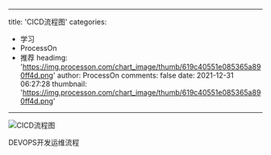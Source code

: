 
---
title: 'CICD流程图'
categories: 
 - 学习
 - ProcessOn
 - 推荐
headimg: 'https://img.processon.com/chart_image/thumb/619c40551e085365a890ff4d.png'
author: ProcessOn
comments: false
date: 2021-12-31 06:27:28
thumbnail: 'https://img.processon.com/chart_image/thumb/619c40551e085365a890ff4d.png'
---

<div>   
<img class="thumb" alt="CICD流程图" src="https://img.processon.com/chart_image/thumb/619c40551e085365a890ff4d.png" referrerpolicy="no-referrer">
<p>DEVOPS开发运维流程</p>  
</div>
            